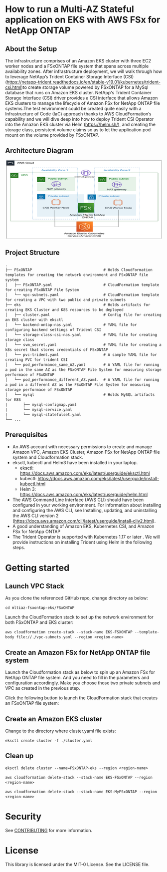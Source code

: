 # How to run a Multi-AZ Stateful application on EKS with AWS FSx for NetApp ONTAP

## About the Setup
The infrastructure comprises of an Amazon EKS cluster with three EC2 worker nodes and a FSxONTAP file system that spans across multiple availability zones. After infrastructure deployment, we will walk through how to leverage NetApp’s Trident Container Storage Interface (CSI) (https://netapp-trident.readthedocs.io/en/stable-v19.01/kubernetes/trident-csi.html)to create storage volume powered by FSxONTAP for a MySql database that runs on Amazon EKS cluster. NetApp's Trident Container Storage Interface (CSI) driver provides a CSI interface that allows Amazon EKS clusters to manage the lifecycle of Amazon FSx for NetApp ONTAP file systems.The test environment could be created quite easily with a Infrastructure of Code (IaC) approach thanks to AWS CloudFormation’s capability and we will dive deep into how to deploy Trident CSI Operator into the Amazon EKS cluster via Helm (https://helm.sh/), and creating the storage class, persistent volume claims so as to let the application pod mount on the volume provided by FSxONTAP.

## Architecture Diagram

![Diagram](/Architecture.png)

## Project Structure

```
.
├── FSxONTAP                                # Holds CloudFormation templates for creating the network environment and FSxONTAP file system
│   ├── FSxONTAP.yaml                       # CloudFormation template for creating FSxONTAP File System
│   └── vpc-subnets.yaml                    # CloudFormation template for creating a VPC with two public and private subnets
├── eks                                     # Holds artifacts for creating EKS Cluster and K8S resources to be deployed
│   ├── cluster.yaml                        # Config file for creating an EKS cluster with eksctl
│   └── backend-ontap-nas.yaml              # YAML file for configuring backend settings of Trident CSI
│   └── storage-class-csi-nas.yaml          # YAML file for creating storage class 
│   └── svm_secret.yaml                     # YAML file for creating a k8s secret that stores credentials of FSxONTAP
│   └── pvc-trident.yaml                    # A sample YAML file for creating PVC for trident CSI
│   └── pod_performance_same_AZ.yaml        # A YAML file for running a pod in the same AZ as the FSxONTAP File System for measuring storage performace of FSxONTAP
│   └── pod_performance_different_AZ.yaml.  # A YAML file for running a pod in a different AZ as the FSxONTAP File System for measuring storage performace of FSxONTAP
│   └── mysql                               # Holds MySQL artifacts for K8S
|       ├── mysql-configmap.yaml
|       └── mysql-service.yaml
|       └── mysql-statefulset.yaml
└── ...
```

## Prerequisites

* An AWS account with necessary permissions to create and manage Amazon VPC, Amazon EKS Cluster, Amazon FSx for NetApp ONTAP file system and Cloudformation stack. 
* eksctl, kubectl and Helm3 have been installed in your laptop. 
    * eksctl: https://docs.aws.amazon.com/eks/latest/userguide/eksctl.html 
    * kubectl: https://docs.aws.amazon.com/eks/latest/userguide/install-kubectl.html
    * Helm 3: https://docs.aws.amazon.com/eks/latest/userguide/helm.html
* The AWS Command Line Interface (AWS CLI) should have been configured in your working environment. For information about installing and configuring the AWS CLI, see Installing, updating, and uninstalling the AWS CLI version 2 (https://docs.aws.amazon.com/cli/latest/userguide/install-cliv2.html).
* A good understanding of Amazon EKS, Kubernetes CSI, and Amazon FSx for NetApp ONTAP
* The Trident Operator is supported with Kubernetes 1.17 or later . We will provide instructions on installing Trident using Helm in the following steps. 

# Getting started

## Launch VPC Stack
As you clone the referenced GitHub repo, change directory as below:
```
cd mltiaz-fsxontap-eks/FSxONTAP
```

Launch the CloudFormation stack to set up the network environment for both FSxONTAP and EKS cluster:
```
aws cloudformation create-stack --stack-name EKS-FSXONTAP --template-body file://./vpc-subnets.yaml --region <region-name>
```

## Create an Amazon FSx for NetApp ONTAP file system
Launch the Cloudformation stack as below to spin up an Amazon FSx for NetApp ONTAP file system. And you need to fill in the parameters and configuration accordingly. Make you choose those two private subnets and VPC as created in the previous step. 

Click the following button to launch the CloudFormation stack that creates an FSxONTAP file system:

## Create an Amazon EKS cluster
Change to the directory where cluster.yaml file exists:
```
eksctl create cluster -f ./cluster.yaml
```

## Clean up
```
eksctl delete cluster --name=FSxONTAP-eks --region <region-name>
```

```
aws cloudformation delete-stack --stack-name EKS-FSxONTAP --region <region-name>
```

```
aws cloudformation delete-stack --stack-name EKS-MyFSxONTAP --region <region-name>
```

# Security 
See [CONTRIBUTING](https://github.com/aws-samples/mltiaz-fsxontap-eks/blob/main/CONTRIBUTING.md) for more information.

# License
This library is licensed under the MIT-0 License. See the LICENSE file.
